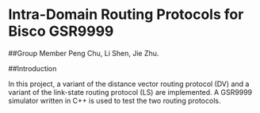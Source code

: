 # Intra-Domain Routing Protocols for Bisco GSR9999

##Group Member
Peng Chu, Li Shen, Jie Zhu.

##Introduction

In this project, a variant of the distance vector routing protocol (DV) and a variant of the link-state routing protocol (LS) are implemented. A GSR9999 simulator written in C++ is used to test the two routing protocols.

